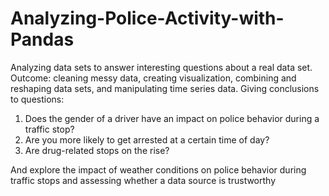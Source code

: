 # Analyzing-Police-Activity-with-Pandas
Analyzing data sets to answer interesting questions about a real data set.
Outcome: cleaning messy data, creating visualization, combining and reshaping data sets, and manipulating time series data. Giving conclusions to questions:
1. Does the gender of a driver have an impact on police behavior during a traffic stop?
2. Are you more likely to get arrested at a certain time of day?
3. Are drug-related stops on the rise?

And explore the impact of weather conditions on police behavior during traffic stops and assessing whether a data source is trustworthy
